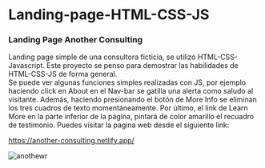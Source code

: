 # Landing-page-HTML-CSS-JS
### Landing Page Another Consulting
Landing page simple de una consultora ficticia, se utilizó HTML-CSS-Javascript. Este proyecto se penso para demostrar las habilidades de HTML-CSS-JS de forma general.<br>
Se puede ver algunas funciones simples realizadas con JS, por ejemplo haciendo click en About en el Nav-bar se gatilla una alerta como saludo al visitante. Además, haciendo presionando el botón de More Info se eliminan los tres cuadros de texto momentáneamente. Por último, el link de Learn More en la parte inferior de la página, pintará de color amarillo el recuadro de testimonio. Puedes visitar la pagina web desde el siguiente link:

https://another-consulting.netlify.app/



![anothewr](https://github.com/polentzisb/Landing-page-HTML-CSS-JS/assets/75914262/979554b2-4d2f-4635-98c0-909f73f64d19)
